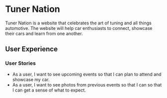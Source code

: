 # Tuner Nation

Tuner Nation is a website that celebrates the art of tuning and all things automotive. The website will help car enthusiasts to connect, showcase their cars and learn from one another.

## User Experience

### User Stories

- As a user, I want to see upcoming events so that I can plan to attend and showcase my car.
- As a user, I want to see photos from previous events so that I can so that I can get a sense of what to expect.
